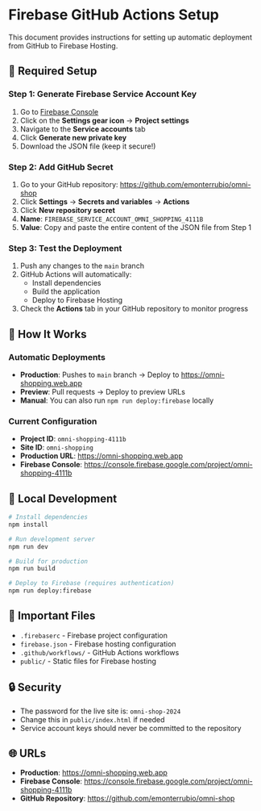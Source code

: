 # Firebase GitHub Actions Setup

This document provides instructions for setting up automatic deployment from GitHub to Firebase Hosting.

## 🔑 Required Setup

### Step 1: Generate Firebase Service Account Key

1. Go to [Firebase Console](https://console.firebase.google.com/project/omni-shopping-4111b)
2. Click on the **Settings gear icon** → **Project settings**
3. Navigate to the **Service accounts** tab
4. Click **Generate new private key**
5. Download the JSON file (keep it secure!)

### Step 2: Add GitHub Secret

1. Go to your GitHub repository: https://github.com/emonterrubio/omni-shop
2. Click **Settings** → **Secrets and variables** → **Actions**
3. Click **New repository secret**
4. **Name**: `FIREBASE_SERVICE_ACCOUNT_OMNI_SHOPPING_4111B`
5. **Value**: Copy and paste the entire content of the JSON file from Step 1

### Step 3: Test the Deployment

1. Push any changes to the `main` branch
2. GitHub Actions will automatically:
   - Install dependencies
   - Build the application
   - Deploy to Firebase Hosting
3. Check the **Actions** tab in your GitHub repository to monitor progress

## 🚀 How It Works

### Automatic Deployments

- **Production**: Pushes to `main` branch → Deploy to https://omni-shopping.web.app
- **Preview**: Pull requests → Deploy to preview URLs
- **Manual**: You can also run `npm run deploy:firebase` locally

### Current Configuration

- **Project ID**: `omni-shopping-4111b`
- **Site ID**: `omni-shopping`
- **Production URL**: https://omni-shopping.web.app
- **Firebase Console**: https://console.firebase.google.com/project/omni-shopping-4111b

## 🔧 Local Development

```bash
# Install dependencies
npm install

# Run development server
npm run dev

# Build for production
npm run build

# Deploy to Firebase (requires authentication)
npm run deploy:firebase
```

## 📁 Important Files

- `.firebaserc` - Firebase project configuration
- `firebase.json` - Firebase hosting configuration
- `.github/workflows/` - GitHub Actions workflows
- `public/` - Static files for Firebase hosting

## 🔒 Security

- The password for the live site is: `omni-shop-2024`
- Change this in `public/index.html` if needed
- Service account keys should never be committed to the repository

## 🌐 URLs

- **Production**: https://omni-shopping.web.app
- **Firebase Console**: https://console.firebase.google.com/project/omni-shopping-4111b
- **GitHub Repository**: https://github.com/emonterrubio/omni-shop
